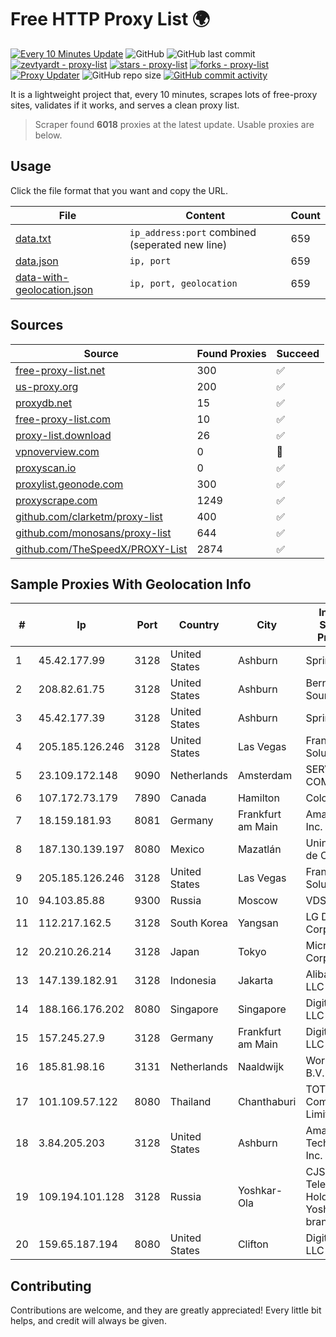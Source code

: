 
# Free HTTP Proxy List 🌍

[![Every 10 Minutes Update](https://github.com/mertguvencli/http-proxy-list/actions/workflows/main.yml/badge.svg?branch=main)](https://github.com/mertguvencli/http-proxy-list/actions/workflows/main.yml)
![GitHub](https://img.shields.io/github/license/mertguvencli/http-proxy-list)
![GitHub last commit](https://img.shields.io/github/last-commit/mertguvencli/http-proxy-list)
[![zevtyardt - proxy-list](https://img.shields.io/static/v1?label=zevtyardt&message=proxy-list&color=blue&logo=github)](https://github.com/zevtyardt/proxy-list "Go to GitHub repo")
[![stars - proxy-list](https://img.shields.io/github/stars/zevtyardt/proxy-list?style=social)](https://github.com/zevtyardt/proxy-list)
[![forks - proxy-list](https://img.shields.io/github/forks/zevtyardt/proxy-list?style=social)](https://github.com/zevtyardt/proxy-list)
[![Proxy Updater](https://github.com/zevtyardt/proxy-list/workflows/Proxy%20Updater/badge.svg)](https://github.com/zevtyardt/proxy-list/actions?query=workflow:"Proxy+Updater")
![GitHub repo size](https://img.shields.io/github/repo-size/zevtyardt/proxy-list)
[![GitHub commit activity](https://img.shields.io/github/commit-activity/m/zevtyardt/proxy-list?logo=commits)](https://github.com/zevtyardt/proxy-list/commits/main)

It is a lightweight project that, every 10 minutes, scrapes lots of free-proxy sites, validates if it works, and serves a clean proxy list.

> Scraper found **6018** proxies at the latest update. Usable proxies are below.

## Usage

Click the file format that you want and copy the URL.

|File|Content|Count|
|----|-------|-----|
|[data.txt](https://raw.githubusercontent.com/mertguvencli/http-proxy-list/main/proxy-list/data.txt)|`ip_address:port` combined (seperated new line)|659|
|[data.json](https://raw.githubusercontent.com/mertguvencli/http-proxy-list/main/proxy-list/data.json)|`ip, port`|659|
|[data-with-geolocation.json](https://raw.githubusercontent.com/mertguvencli/http-proxy-list/main/proxy-list/data-with-geolocation.json)|`ip, port, geolocation`|659|

## Sources

|Source|Found Proxies|Succeed|
|------|-------------|-------|
|[free-proxy-list.net](https://free-proxy-list.net)|300|✅|
|[us-proxy.org](https://www.us-proxy.org)|200|✅|
|[proxydb.net](http://proxydb.net)|15|✅|
|[free-proxy-list.com](https://free-proxy-list.com/?page=&port=&type%5B%5D=http&type%5B%5D=https&up_time=0&search=Search)|10|✅|
|[proxy-list.download](https://www.proxy-list.download/HTTP)|26|✅|
|[vpnoverview.com](https://vpnoverview.com/privacy/anonymous-browsing/free-proxy-servers)|0|🚫|
|[proxyscan.io](https://www.proxyscan.io)|0|✅|
|[proxylist.geonode.com](https://proxylist.geonode.com/api/proxy-list?limit=300&page=1&sort_by=lastChecked&sort_type=desc&protocols=http,https)|300|✅|
|[proxyscrape.com](https://api.proxyscrape.com/v2/?request=displayproxies&protocol=http&timeout=10000&country=all&ssl=all&anonymity=all)|1249|✅|
|[github.com/clarketm/proxy-list](https://raw.githubusercontent.com/clarketm/proxy-list/master/proxy-list-raw.txt)|400|✅|
|[github.com/monosans/proxy-list](https://raw.githubusercontent.com/monosans/proxy-list/main/proxies/http.txt)|644|✅|
|[github.com/TheSpeedX/PROXY-List](https://raw.githubusercontent.com/TheSpeedX/PROXY-List/master/http.txt)|2874|✅|


## Sample Proxies With Geolocation Info

|#|Ip|Port|Country|City|Internet Service Provider|
|-|--|----|-------|----|-------------------------|
|1|45.42.177.99|3128|United States|Ashburn|Sprint|
|2|208.82.61.75|3128|United States|Ashburn|Bernardi Sounds|
|3|45.42.177.39|3128|United States|Ashburn|Sprint|
|4|205.185.126.246|3128|United States|Las Vegas|FranTech Solutions|
|5|23.109.172.148|9090|Netherlands|Amsterdam|SERVERS-COM|
|6|107.172.73.179|7890|Canada|Hamilton|ColoCrossing|
|7|18.159.181.93|8081|Germany|Frankfurt am Main|Amazon.com, Inc.|
|8|187.130.139.197|8080|Mexico|Mazatlán|Uninet S.A. de C.V.|
|9|205.185.126.246|3128|United States|Las Vegas|FranTech Solutions|
|10|94.103.85.88|9300|Russia|Moscow|VDSINA|
|11|112.217.162.5|3128|South Korea|Yangsan|LG DACOM Corporation|
|12|20.210.26.214|3128|Japan|Tokyo|Microsoft Corporation|
|13|147.139.182.91|3128|Indonesia|Jakarta|Alibaba.com LLC|
|14|188.166.176.202|8080|Singapore|Singapore|DigitalOcean, LLC|
|15|157.245.27.9|3128|Germany|Frankfurt am Main|DigitalOcean, LLC|
|16|185.81.98.16|3131|Netherlands|Naaldwijk|WorldStream B.V.|
|17|101.109.57.122|8080|Thailand|Chanthaburi|TOT Public Company Limited|
|18|3.84.205.203|3128|United States|Ashburn|Amazon Technologies Inc.|
|19|109.194.101.128|3128|Russia|Yoshkar-Ola|CJSC "ER-Telecom Holding" Yoshkar-Ola branch|
|20|159.65.187.194|8080|United States|Clifton|DigitalOcean, LLC|



## Contributing

Contributions are welcome, and they are greatly appreciated! Every
little bit helps, and credit will always be given.

